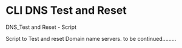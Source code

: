 # CLI DNS Test and Reset
DNS_Test and Reset - Script

Script to Test and reset Domain name servers.
to be continued.........
